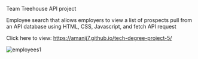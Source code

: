 Team Treehouse API project

Employee search that allows employers to view a list of prospects pull from an API database using HTML, CSS, Javascript, and fetch API request

Click here to view: https://amanij7.github.io/tech-degree-project-5/

![employees1](https://user-images.githubusercontent.com/35240086/127929340-ee359ea9-5113-4dc0-8e95-b6af141f5fe9.jpg)
